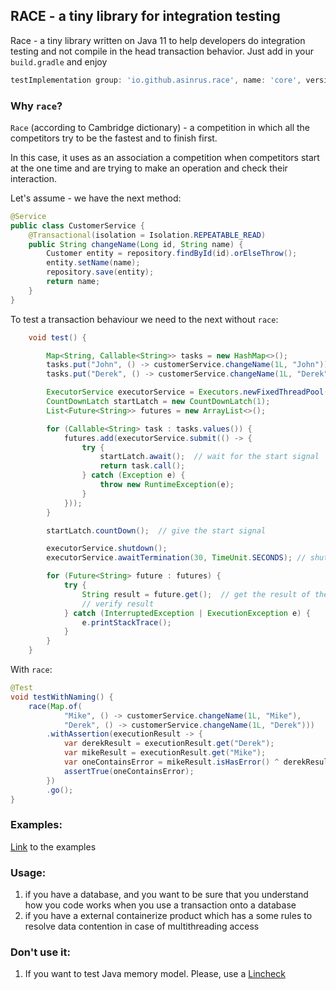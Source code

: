 ## RACE - a tiny library for integration testing

Race - a tiny library written on Java 11 to help developers do integration testing and not compile in the head 
transaction behavior.
Just add in your `build.gradle` and enjoy 
```groovy
testImplementation group: 'io.github.asinrus.race', name: 'core', version: '0.0.1'
```

### Why `race`?
`Race` (according to Cambridge dictionary) - a competition in which all the competitors try to be the fastest and to 
finish first. 

In this case, it uses as an association a competition when competitors start at the one time and are trying to 
make an operation and check their interaction.

Let's assume - we have the next method: 
```java
@Service
public class CustomerService {
    @Transactional(isolation = Isolation.REPEATABLE_READ)
    public String changeName(Long id, String name) {
        Customer entity = repository.findById(id).orElseThrow();
        entity.setName(name);
        repository.save(entity);
        return name;
    }
}
```
To test a transaction behaviour we need to the next without `race`:
```java
    void test() {

        Map<String, Callable<String>> tasks = new HashMap<>();
        tasks.put("John", () -> customerService.changeName(1L, "John"));
        tasks.put("Derek", () -> customerService.changeName(1L, "Derek"));

        ExecutorService executorService = Executors.newFixedThreadPool(tasks.size());
        CountDownLatch startLatch = new CountDownLatch(1);
        List<Future<String>> futures = new ArrayList<>();

        for (Callable<String> task : tasks.values()) {
            futures.add(executorService.submit(() -> {
                try {
                    startLatch.await();  // wait for the start signal
                    return task.call();
                } catch (Exception e) {
                    throw new RuntimeException(e);
                }
            }));
        }

        startLatch.countDown();  // give the start signal

        executorService.shutdown(); 
        executorService.awaitTermination(30, TimeUnit.SECONDS); // shut down the executor service

        for (Future<String> future : futures) {
            try {
                String result = future.get();  // get the result of the task
                // verify result
            } catch (InterruptedException | ExecutionException e) {
                e.printStackTrace();
            }
        }
    }
```

With `race`:

```java
@Test
void testWithNaming() {
    race(Map.of(
            "Mike", () -> customerService.changeName(1L, "Mike"),
            "Derek", () -> customerService.changeName(1L, "Derek")))
        .withAssertion(executionResult -> {
            var derekResult = executionResult.get("Derek");
            var mikeResult = executionResult.get("Mike");
            var oneContainsError = mikeResult.isHasError() ^ derekResult.isHasError();
            assertTrue(oneContainsError);
        })
        .go();
}
```

### Examples:
[Link](https://github.com/Asinrus/race-examples) to the examples 

### Usage:
1. if you have a database, and you want to be sure that you
understand how you code works when you use a transaction onto a database
2. if you have a external containerize product which has a some rules to resolve data contention in case of 
   multithreading access


### Don't use it: 
1. If you want to test Java memory model. Please, use a [Lincheck](https://github.com/JetBrains/lincheck)
